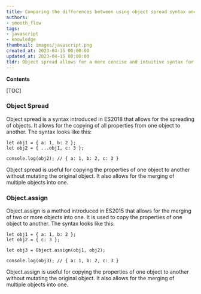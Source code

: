 ```yaml
---
title: Comparing the differences between using object spread syntax and object.assign() to copy properties from one object to another
authors:
- smooth_flow
tags:
- javascript
- knowledge
thumbnail: images/javascript.png
created_at: 2023-04-15 00:00:00
updated_at: 2023-04-15 00:00:00
tldr: Object spread allows for a more concise and intuitive syntax for copying enumerable properties from one object to another, while Object.assign() copies the values of all enumerable own properties from one or more source objects to a target object.
---
```


**Contents**

[TOC]

### Object Spread
Object spread is a syntax introduced in ES2018 that allows for the spreading of objects. It allows for the copying of all properties from one object to another. The syntax looks like this:

```
let obj1 = { a: 1, b: 2 };
let obj2 = { ...obj1, c: 3 };

console.log(obj2); // { a: 1, b: 2, c: 3 }
```

Object spread is useful for copying the properties of one object to another without mutating the original object. It also allows for the merging of multiple objects into one.

### Object.assign
Object.assign is a method introduced in ES2015 that allows for the merging of two or more objects into one. It is used to copy the properties of one object to another. The syntax looks like this:

```
let obj1 = { a: 1, b: 2 };
let obj2 = { c: 3 };

let obj3 = Object.assign(obj1, obj2);

console.log(obj3); // { a: 1, b: 2, c: 3 }
```

Object.assign is useful for copying the properties of one object to another without mutating the original object. It also allows for the merging of multiple objects into one.
